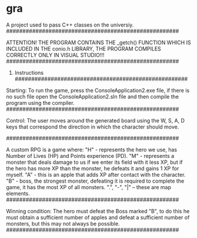 # gra
A project used to pass C++ classes on the universiy.
#####################################################




ATTENTION!
THE PROGRAM CONTAINS THE _getch() FUNCTION WHICH IS INCLUDED IN THE conio.h LIBRARY,
THE PROGRAM COMPILES CORRECTLY ONLY IN VISUAL STUDIO!!!
#####################################################




1. Instructions
#####################################################




Starting:
To run the game, press the ConsoleApplication2.exe file, if there is no such file
open the ConsoleApplication2.sln file and then compile the program using the compiler.
#####################################################




Control:
The user moves around the generated board using the W, S, A, D keys that correspond
the direction in which the character should move.

#####################################################




A custom RPG is a game where:
"H" - represents the hero we use, has Number of Lives (HP) and Points
experience (PD).
"M" - represents a monster that deals damage to us if we enter its field with it
less XP, but if the hero has more XP than the monster, he defeats it and gains 1 XP for
myself.
"A" - this is an apple that adds XP after contact with the character.
"B" - boss, the strongest monster, defeating it is required to complete the game, it has
the most XP of all monsters.
".", "-", "|" – these are map elements.
#####################################################




Winning condition:
The hero must defeat the Boss marked "B", to do this he must obtain a sufficient number of apples
and defeat a sufficient number of monsters, but this may not always be possible.
#####################################################




